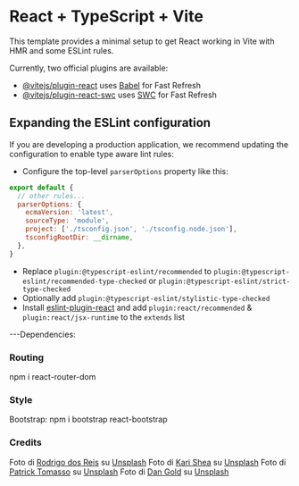 # React + TypeScript + Vite

This template provides a minimal setup to get React working in Vite with HMR and some ESLint rules.

Currently, two official plugins are available:

- [@vitejs/plugin-react](https://github.com/vitejs/vite-plugin-react/blob/main/packages/plugin-react/README.md) uses [Babel](https://babeljs.io/) for Fast Refresh
- [@vitejs/plugin-react-swc](https://github.com/vitejs/vite-plugin-react-swc) uses [SWC](https://swc.rs/) for Fast Refresh

## Expanding the ESLint configuration

If you are developing a production application, we recommend updating the configuration to enable type aware lint rules:

- Configure the top-level `parserOptions` property like this:

```js
export default {
  // other rules...
  parserOptions: {
    ecmaVersion: 'latest',
    sourceType: 'module',
    project: ['./tsconfig.json', './tsconfig.node.json'],
    tsconfigRootDir: __dirname,
  },
}
```

- Replace `plugin:@typescript-eslint/recommended` to `plugin:@typescript-eslint/recommended-type-checked` or `plugin:@typescript-eslint/strict-type-checked`
- Optionally add `plugin:@typescript-eslint/stylistic-type-checked`
- Install [eslint-plugin-react](https://github.com/jsx-eslint/eslint-plugin-react) and add `plugin:react/recommended` & `plugin:react/jsx-runtime` to the `extends` list

---Dependencies:

### Routing
npm i react-router-dom

### Style
Bootstrap: npm i bootstrap react-bootstrap
### Credits
Foto di <a href="https://unsplash.com/it/@rodreis?utm_content=creditCopyText&utm_medium=referral&utm_source=unsplash">Rodrigo dos Reis</a> su <a href="https://unsplash.com/it/foto/frutta-gialla-della-banana-sul-tavolo-di-legno-marrone-DkTuGvgPotA?utm_content=creditCopyText&utm_medium=referral&utm_source=unsplash">Unsplash</a>
Foto di <a href="https://unsplash.com/it/@karishea?utm_content=creditCopyText&utm_medium=referral&utm_source=unsplash">Kari Shea</a> su <a href="https://unsplash.com/it/foto/macbook-pro-sopra-il-tavolo-marrone-1SAnrIxw5OY?utm_content=creditCopyText&utm_medium=referral&utm_source=unsplash">Unsplash</a>
Foto di <a href="https://unsplash.com/it/@impatrickt?utm_content=creditCopyText&utm_medium=referral&utm_source=unsplash">Patrick Tomasso</a> su <a href="https://unsplash.com/it/foto/lotto-a-libro-aperto-Oaqk7qqNh_c?utm_content=creditCopyText&utm_medium=referral&utm_source=unsplash">Unsplash</a>
Foto di <a href="https://unsplash.com/it/@danielcgold?utm_content=creditCopyText&utm_medium=referral&utm_source=unsplash">Dan Gold</a> su <a href="https://unsplash.com/it/foto/fotografia-a-fuoco-superficiale-di-volkswagen-beetle-arancione-N7RiDzfF2iw?utm_content=creditCopyText&utm_medium=referral&utm_source=unsplash">Unsplash</a>
  
  